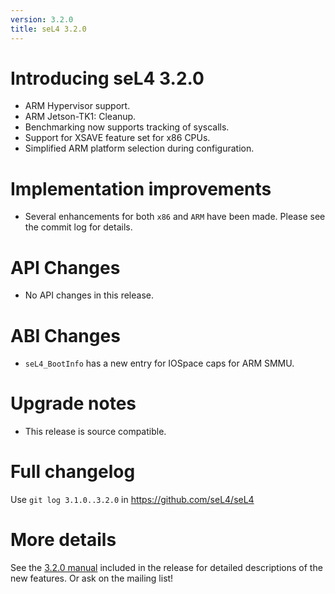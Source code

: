```yaml
---
version: 3.2.0
title: seL4 3.2.0
---
```

# Introducing seL4 3.2.0


- ARM Hypervisor support.
- ARM Jetson-TK1: Cleanup.
- Benchmarking now supports tracking of syscalls.
- Support for XSAVE feature set for x86 CPUs.
- Simplified ARM platform selection during configuration.

# Implementation improvements


-   Several enhancements for both `x86` and `ARM` have
    been made. Please see the commit log for details.

# API Changes


- No API changes in this release.

# ABI Changes


- `seL4_BootInfo` has a new entry for IOSpace caps for
      ARM SMMU.

# Upgrade notes


- This release is source compatible.

# Full changelog


Use `git log 3.1.0..3.2.0` in <https://github.com/seL4/seL4>

# More details


See the
[3.2.0 manual](http://sel4.systems/Info/Docs/seL4-manual-3.2.0.pdf) included in the release for detailed descriptions of the new
features. Or ask on the mailing list!
